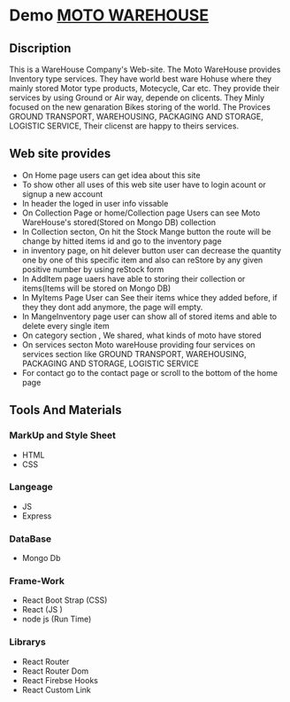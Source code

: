 #  Demo [MOTO WAREHOUSE](https://moto-warehouse.web.app)
## Discription
   This is a WareHouse Company's Web-site. The Moto WareHouse provides Inventory type services. They have world best ware Hohuse where they mainly stored Motor type products, Motecycle, Car etc. They provide their services by using Ground or Air way, depende on clicents. They Minly focused on the new genaration Bikes storing of the world. The Provices GROUND TRANSPORT, WAREHOUSING, PACKAGING AND STORAGE, LOGISTIC SERVICE, Their clicenst are happy to theirs services.
   
## Web site provides
  - On Home page users can get idea about this site
  - To show other all uses of this web site user have to login acount or signup a new account
  - In header the loged in user info vissable 
  - On Collection Page or home/Collection page Users can see Moto WareHouse's stored(Stored on Mongo DB) collection
  - In Collection secton, On hit the Stock Mange button the route will be change by hitted items id and go to the inventory page  
  - in inventory page, on hit delever button user can decrease the quantity one by one of this specific item and also can reStore by any given positive number by using reStock form  
  - In AddItem page uaers have able to storing their collection or items(Items will be stored on Mongo DB)
  - In MyItems Page User can See their items whice they added before, if they they dont add anymore, the page will empty.
  - In MangeInventory page user can show all of stored items and able to delete every single item
  - On category section , We shared, what kinds of moto have stored
  - On services secton Moto wareHouse providing four services on services section like GROUND TRANSPORT, WAREHOUSING, PACKAGING AND STORAGE, LOGISTIC SERVICE  
  - For contact go to the contact page or scroll to the bottom of the home page
  
## Tools And Materials
  ### MarkUp and Style Sheet
  - HTML 
  - CSS
  ### Langeage
  - JS
  - Express
  ### DataBase
  - Mongo Db
  ### Frame-Work
  - React Boot Strap (CSS)
  - React (JS )
  - node js (Run Time)
  ### Librarys
  - React Router
  - React Router Dom
  - React Firebse Hooks
  - React Custom Link

